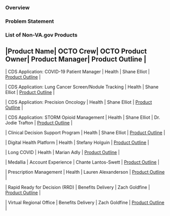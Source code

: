 ### Overview


### Problem Statement



### List of Non-VA.gov Products

|Product Name| OCTO Crew| OCTO Product Owner| Product Manager| Product Outline |
--------------------------------------------------------------------------------
| CDS Application: COVID-19 Patient Manager | Health | Shane Elliot | [Product Outline](LINK) |

| CDS Application: Lung Cancer Screen/Nodule Tracking | Health | Shane Elliot | [Product Outline](LINK) | 

| CDS Application: Precision Oncology | Health | Shane Elliot | [Product Outline](LINK) |

| CDS Application: STORM Opioid Management | Health | Shane Elliot | Dr. Jodie Trafton | [Product Outline](LINK) |

| Clinical Decision Support Program | Health | Shane Elliot | [Product Outline](LINK) | 

| Digital Health Platform | Health | Stefany Holguin | [Product Outline](LINK) |

| Long COVID | Health | Marian Adly | [Product Outline](LINK) |

| Medallia | Account Experience | Chante Lantos-Swett | [Product Outline](LINK) |

| Prescription Management | Health | Lauren Alexanderson | [Product Outline](LINK) |

| Rapid Ready for Decision (RRD) | Benefits Delivery | Zach Goldfine | [Product Outline](LINK) |

| Virtual Regional Office | Benefits Delivery | Zach Goldfine | [Product Outline](LINK) |
